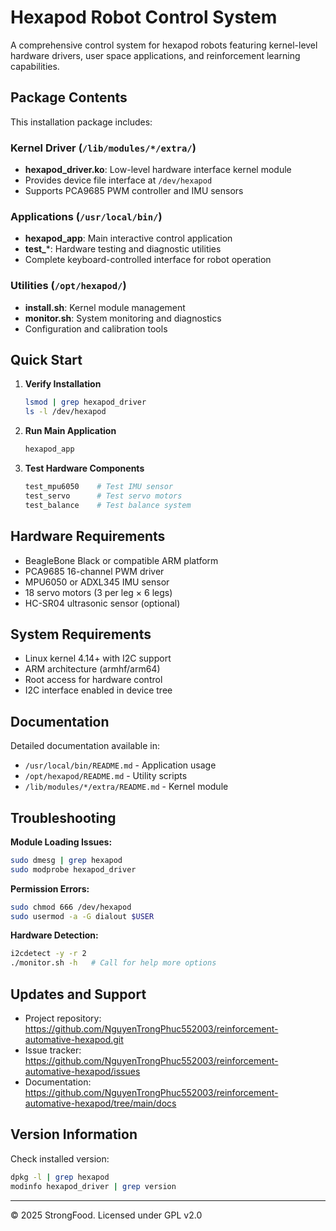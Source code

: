 # Hexapod Robot Control System

A comprehensive control system for hexapod robots featuring kernel-level hardware drivers, user space applications, and reinforcement learning capabilities.

## Package Contents

This installation package includes:

### Kernel Driver (`/lib/modules/*/extra/`)
- **hexapod_driver.ko**: Low-level hardware interface kernel module
- Provides device file interface at `/dev/hexapod`
- Supports PCA9685 PWM controller and IMU sensors

### Applications (`/usr/local/bin/`)  
- **hexapod_app**: Main interactive control application
- **test_***: Hardware testing and diagnostic utilities
- Complete keyboard-controlled interface for robot operation

### Utilities (`/opt/hexapod/`)
- **install.sh**: Kernel module management
- **monitor.sh**: System monitoring and diagnostics
- Configuration and calibration tools

## Quick Start

1. **Verify Installation**
   ```bash
   lsmod | grep hexapod_driver
   ls -l /dev/hexapod
   ```

2. **Run Main Application**
   ```bash
   hexapod_app
   ```

3. **Test Hardware Components**
   ```bash
   test_mpu6050    # Test IMU sensor
   test_servo      # Test servo motors
   test_balance    # Test balance system
   ```

## Hardware Requirements

- BeagleBone Black or compatible ARM platform
- PCA9685 16-channel PWM driver
- MPU6050 or ADXL345 IMU sensor
- 18 servo motors (3 per leg × 6 legs)
- HC-SR04 ultrasonic sensor (optional)

## System Requirements

- Linux kernel 4.14+ with I2C support
- ARM architecture (armhf/arm64)
- Root access for hardware control
- I2C interface enabled in device tree

## Documentation

Detailed documentation available in:
- `/usr/local/bin/README.md` - Application usage
- `/opt/hexapod/README.md` - Utility scripts  
- `/lib/modules/*/extra/README.md` - Kernel module

## Troubleshooting

**Module Loading Issues:**
```bash
sudo dmesg | grep hexapod
sudo modprobe hexapod_driver
```

**Permission Errors:**
```bash
sudo chmod 666 /dev/hexapod
sudo usermod -a -G dialout $USER
```

**Hardware Detection:**
```bash
i2cdetect -y -r 2
./monitor.sh -h   # Call for help more options
```

## Updates and Support

- Project repository: https://github.com/NguyenTrongPhuc552003/reinforcement-automative-hexapod.git
- Issue tracker: https://github.com/NguyenTrongPhuc552003/reinforcement-automative-hexapod/issues
- Documentation: https://github.com/NguyenTrongPhuc552003/reinforcement-automative-hexapod/tree/main/docs

## Version Information

Check installed version:
```bash
dpkg -l | grep hexapod
modinfo hexapod_driver | grep version
```

---
© 2025 StrongFood. Licensed under GPL v2.0
